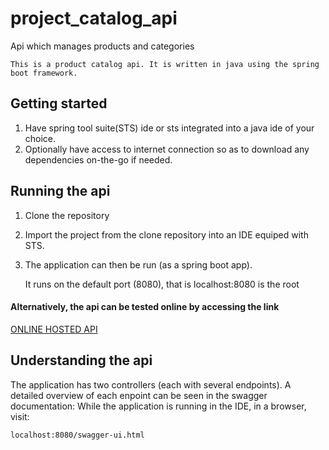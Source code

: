 # project_catalog_api

Api which manages products and categories

	This is a product catalog api. It is written in java using the spring boot framework.
	
## Getting started
1.  Have spring tool suite(STS) ide or sts integrated into a java ide of your choice.
2.	Optionally have access to internet connection so as to download any dependencies on-the-go if needed.

## Running the api

1.	Clone the repository
2.  Import the project from the clone repository into an IDE equiped with STS.
3.	The application can then be run (as a spring boot app).

	
	It runs on the default port (8080), that is localhost:8080 is the root
	
#### Alternatively, the api can be tested online by accessing the link

[ONLINE HOSTED API](https://shielded-crag-51074.herokuapp.com/swagger-ui.html)

## Understanding the api

	
The application has two controllers (each with several endpoints). 
A detailed overview of each enpoint can be seen in the swagger documentation: 
While the application is running in the IDE, in a browser, visit:

	localhost:8080/swagger-ui.html

